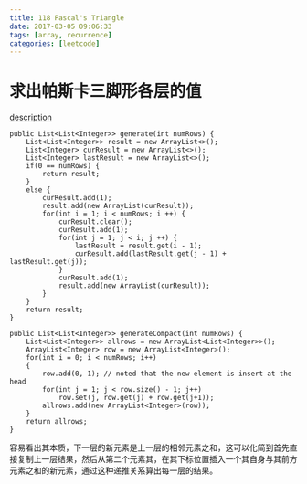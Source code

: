 ```yaml
---
title: 118 Pascal's Triangle
date: 2017-03-05 09:06:33
tags: [array, recurrence]
categories: [leetcode]
---
```

# 求出帕斯卡三脚形各层的值
<!--more-->
[description](https://leetcode.com/problems/pascals-triangle/?tab=Description)

	public List<List<Integer>> generate(int numRows) {
		List<List<Integer>> result = new ArrayList<>();
		List<Integer> curResult = new ArrayList<>();
		List<Integer> lastResult = new ArrayList<>();
		if(0 == numRows) {
			return result;
		}
		else {
			curResult.add(1);
			result.add(new ArrayList(curResult));
			for(int i = 1; i < numRows; i ++) {
				curResult.clear();
				curResult.add(1);
				for(int j = 1; j < i; j ++) {
					lastResult = result.get(i - 1);
					curResult.add(lastResult.get(j - 1) + lastResult.get(j));
				}
				curResult.add(1);
				result.add(new ArrayList(curResult));
			}
		}
		return result;
	}
	
	public List<List<Integer>> generateCompact(int numRows) {
		List<List<Integer>> allrows = new ArrayList<List<Integer>>();
    	ArrayList<Integer> row = new ArrayList<Integer>();
    	for(int i = 0; i < numRows; i++)
    	{
    		row.add(0, 1); // noted that the new element is insert at the head
    		for(int j = 1; j < row.size() - 1; j++)
    			row.set(j, row.get(j) + row.get(j+1));
    		allrows.add(new ArrayList<Integer>(row));
    	}
    	return allrows;
	}
	
容易看出其本质，下一层的新元素是上一层的相邻元素之和，这可以化简到首先直接复制上一层结果，然后从第二个元素其，在其下标位置插入一个其自身与其前方元素之和的新元素，通过这种递推关系算出每一层的结果。


